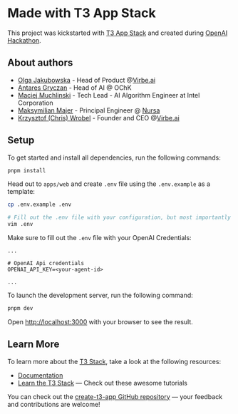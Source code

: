 # Made with T3 App Stack

This project was kickstarted with [T3 App Stack](https://create.t3.gg/) and created during [OpenAI Hackathon](https://warsaw.aitinkerers.org/p/openai-x-ai-tinkerers-hackathon-warsaw).

## About authors
- [Olga Jakubowska](https://www.linkedin.com/in/olga-jakubowska/) - Head of Product @[Virbe.ai](https://virbe.ai/)
- [Antares Gryczan](https://www.linkedin.com/in/antares-gryczan-b16509b/) - Head of AI @ OChK  
- [Maciej Muchlinski](https://www.linkedin.com/in/maciej-muchlinski/) - Tech Lead - AI Algorithm Engineer at Intel Corporation
- [Maksymilian Majer](https://www.linkedin.com/in/maksymilianmajer/) - Principal Engineer @ [Nursa](https://nursa.com/)
- [Krzysztof (Chris) Wrobel](https://www.linkedin.com/in/chris-wrobel/) - Founder and CEO @[Virbe.ai](https://virbe.ai/)


## Setup

To get started and install all dependencies, run the following commands:
```bash
pnpm install
```

Head out to `apps/web` and create `.env` file using the `.env.example` as a template:
```bash
cp .env.example .env

# Fill out the .env file with your configuration, but most importantly ElevenLabs Agent credentials
vim .env
```

Make sure to fill out the `.env` file with your OpenAI Credentials:
```
...

# OpenAI Api credentials
OPENAI_API_KEY=<your-agent-id>

...
```

To launch the development server, run the following command:
```bash
pnpm dev
```

Open [http://localhost:3000](http://localhost:3000) with your browser to see the result.

## Learn More

To learn more about the [T3 Stack](https://create.t3.gg/), take a look at the following resources:

- [Documentation](https://create.t3.gg/)
- [Learn the T3 Stack](https://create.t3.gg/en/faq#what-learning-resources-are-currently-available) — Check out these awesome tutorials

You can check out the [create-t3-app GitHub repository](https://github.com/t3-oss/create-t3-app) — your feedback and contributions are welcome!

